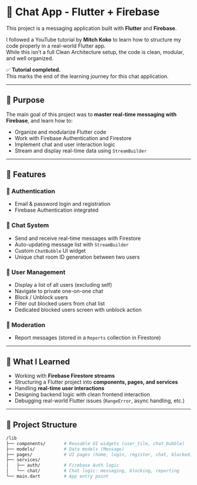 # 💬 Chat App - Flutter + Firebase

This project is a messaging application built with **Flutter** and **Firebase**.

I followed a YouTube tutorial by **Mitch Koko** to learn how to structure my code properly in a real-world Flutter app.  
While this isn’t a full Clean Architecture setup, the code is clean, modular, and well organized.

✅ **Tutorial completed.**  
This marks the end of the learning journey for this chat application.

---

## 🎯 Purpose

The main goal of this project was to **master real-time messaging with Firebase**, and learn how to:

- Organize and modularize Flutter code
- Work with Firebase Authentication and Firestore
- Implement chat and user interaction logic
- Stream and display real-time data using `StreamBuilder`

---

## 🚀 Features

### 🔐 Authentication
- Email & password login and registration
- Firebase Authentication integrated

### 💬 Chat System
- Send and receive real-time messages with Firestore
- Auto-updating message list with `StreamBuilder`
- Custom `ChatBubble` UI widget
- Unique chat room ID generation between two users

### 👥 User Management
- Display a list of all users (excluding self)
- Navigate to private one-on-one chat
- Block / Unblock users
- Filter out blocked users from chat list
- Dedicated blocked users screen with unblock action

### 🚨 Moderation
- Report messages (stored in a `Reports` collection in Firestore)

---

## 🧠 What I Learned

- Working with **Firebase Firestore streams**
- Structuring a Flutter project into **components, pages, and services**
- Handling **real-time user interactions**
- Designing backend logic with clean frontend interaction
- Debugging real-world Flutter issues (`RangeError`, async handling, etc.)

---

## 📁 Project Structure

```bash
/lib
├── components/       # Reusable UI widgets (user_tile, chat_bubble)
├── models/           # Data models (Message)
├── pages/            # UI pages (home, login, register, chat, blocked)
├── services/
│   ├── auth/         # Firebase Auth logic
│   └── chat/         # Chat logic: messaging, blocking, reporting
└── main.dart         # App entry point
